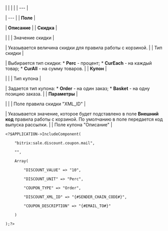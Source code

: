 |  |  |  |
| --- |

| --- |
| **Поле** |

| **Описание** |
| **Скидка** |

| |
| Значение скидки |

| Указывается величина скидки для правила работы с корзиной. |
| Тип скидки |

| Выбирается тип скидки:  * **Perc** - процент; * **CurEach** - на каждый товар; * **CurAll** - на сумму товаров. |
| **Купон** |

| |
| Тип купона |

| Задается тип купона:  * **Order** - на один заказ; * **Basket** - на одну позицию заказа. |
| **Параметры** |

| |
| Поле правила скидки "XML\_ID" |

| Указывается значение, которое будет подставлено в поле **Внешний код** правила работы с корзиной. По умолчанию в поле передается код выпуска рассылки. |
| Поле купона "Описание" |

```
<?$APPLICATION->IncludeComponent(

	"bitrix:sale.discount.coupon.mail",

	"",

	Array(

		"DISCOUNT_VALUE" => "10",

		"DISCOUNT_UNIT" => "Perc",

		"COUPON_TYPE" => "Order",

		"DISCOUNT_XML_ID" => "{#SENDER_CHAIN_CODE#}",

		"COUPON_DESCRIPTION" => "{#EMAIL_TO#}"

	)

);?>


```